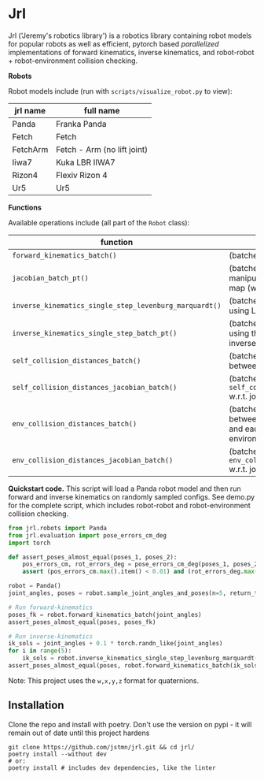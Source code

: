 # Jrl

Jrl ('Jeremy's robotics library') is a robotics library containing robot models for popular robots as well as efficient, pytorch based *parallelized* implementations of forward kinematics, inverse kinematics, and robot-robot + robot-environment collision checking. 


**Robots**

Robot models include (run with `scripts/visualize_robot.py` to view):

| jrl name | full name                   |
|----------|-----------------------------|
| Panda    | Franka Panda                |
| Fetch    | Fetch                       |
| FetchArm | Fetch - Arm (no lift joint) |
| Iiwa7    | Kuka LBR IIWA7              |
| Rizon4   | Flexiv Rizon 4              |
| Ur5      | Ur5                         |


**Functions**

Available operations include (all part of the `Robot` class):

| function                           | description                                                                  |
|--------------------------------------------------------|-----------------------------------------------------------------------------------------------|
| `forward_kinematics_batch()`                           | (batched) forward kinematics                                                                  |
| `jacobian_batch_pt()`                                  | (batched) Jacobian of the manipulators forward kinematics map (w.r.t. joint angles)           |
| `inverse_kinematics_single_step_levenburg_marquardt()` | (batched) Inverse kinematics step using Levenburg-Marquardt                                   |
| `inverse_kinematics_single_step_batch_pt()`            | (batched) Inverse kinematics step using the jacobian pseudo-inverse method                    |
| `self_collision_distances_batch()`                     | (batched) Pairwise distance between each link of the robot                                    |
| `self_collision_distances_jacobian_batch()`            | (batched) Jacobian of `self_collision_distances_batch()` w.r.t. joint angles                  |
| `env_collision_distances_batch()`                      | (batched) Pairwise distance between each link of the robot and each cuboid in the environment |
| `env_collision_distances_jacobian_batch()`             | (batched) Jacobian of `env_collision_distances_batch()` w.r.t. joint angles                   |






**Quickstart code.** This script will load a Panda robot model and then run forward and inverse kinematics on randomly sampled configs. See demo.py for the complete script, which includes robot-robot and robot-environment collision checking.

```python
from jrl.robots import Panda
from jrl.evaluation import pose_errors_cm_deg
import torch

def assert_poses_almost_equal(poses_1, poses_2):
    pos_errors_cm, rot_errors_deg = pose_errors_cm_deg(poses_1, poses_2)
    assert (pos_errors_cm.max().item() < 0.01) and (rot_errors_deg.max().item() < 0.1)

robot = Panda()
joint_angles, poses = robot.sample_joint_angles_and_poses(n=5, return_torch=True) # sample 5 random joint angles and matching poses

# Run forward-kinematics
poses_fk = robot.forward_kinematics_batch(joint_angles) 
assert_poses_almost_equal(poses, poses_fk)

# Run inverse-kinematics
ik_sols = joint_angles + 0.1 * torch.randn_like(joint_angles) 
for i in range(5):
    ik_sols = robot.inverse_kinematics_single_step_levenburg_marquardt(poses, ik_sols)
assert_poses_almost_equal(poses, robot.forward_kinematics_batch(ik_sols))
```


Note: This project uses the `w,x,y,z` format for quaternions.

## Installation

Clone the repo and install with poetry. Don't use the version on pypi - it will remain out of date until this project hardens
```
git clone https://github.com/jstmn/jrl.git && cd jrl/
poetry install --without dev
# or:
poetry install # includes dev dependencies, like the linter
```